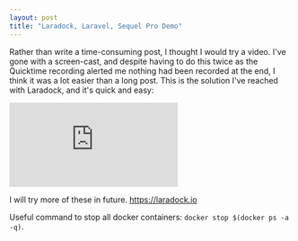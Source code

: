 ```yaml
---
layout: post
title: "Laradock, Laravel, Sequel Pro Demo"
---
```


Rather than write a time-consuming post, I thought I would try a video. I've gone with a screen-cast, and despite having to do this twice as the Quicktime recording alerted me nothing had been recorded at the end, I think it was a lot easier than a long post. This is the solution I've reached with Laradock, and it's quick and easy:



<p style="text-align: center">
	<div class='embed-container'><iframe  src="https://www.youtube.com/embed/zQfACQufFnE" frameborder="0" allow="autoplay; encrypted-media" allowfullscreen></iframe>
	</div>
</p>

I will try more of these in future.
<a href="https://laradock.io/">https://laradock.io</a>

Useful command to stop all docker containers: ```docker stop $(docker ps -a -q)```.